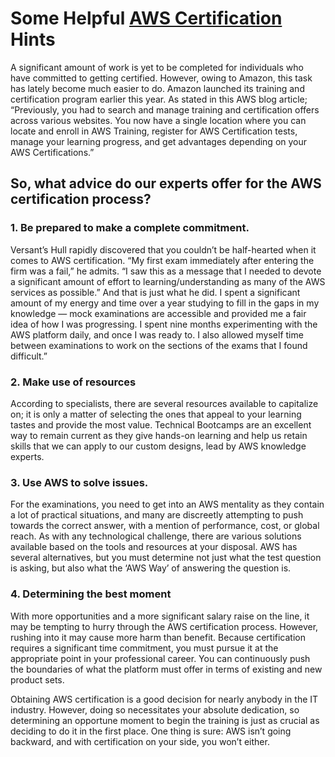 # Some Helpful [AWS Certification] Hints

[//]: # (Any comments)

[AWS Certification]: <https://www.netcomlearning.com/vendors/aws-training.phtml?advid=1356>

A significant amount of work is yet to be completed for individuals who have committed to getting certified. However, owing to Amazon, this task has lately become much easier to do. Amazon launched its training and certification program earlier this year.
As stated in this AWS blog article; “Previously, you had to search and manage training and certification offers across various websites. You now have a single location where you can locate and enroll in AWS Training, register for AWS Certification tests, manage your learning progress, and get advantages depending on your AWS Certifications.”

## So, what advice do our experts offer for the AWS certification process?

### 1. Be prepared to make a complete commitment.
Versant’s Hull rapidly discovered that you couldn’t be half-hearted when it comes to AWS certification. “My first exam immediately after entering the firm was a fail,” he admits. “I saw this as a message that I needed to devote a significant amount of effort to learning/understanding as many of the AWS services as possible.” And that is just what he did.
I spent a significant amount of my energy and time over a year studying to fill in the gaps in my knowledge — mock examinations are accessible and provided me a fair idea of how I was progressing. I spent nine months experimenting with the AWS platform daily, and once I was ready to. I also allowed myself time between examinations to work on the sections of the exams that I found difficult.”

### 2. Make use of resources
According to specialists, there are several resources available to capitalize on; it is only a matter of selecting the ones that appeal to your learning tastes and provide the most value. Technical Bootcamps are an excellent way to remain current as they give hands-on learning and help us retain skills that we can apply to our custom designs, lead by AWS knowledge experts.

### 3. Use AWS to solve issues.
For the examinations, you need to get into an AWS mentality as they contain a lot of practical situations, and many are discreetly attempting to push towards the correct answer, with a mention of performance, cost, or global reach. As with any technological challenge, there are various solutions available based on the tools and resources at your disposal. AWS has several alternatives, but you must determine not just what the test question is asking, but also what the ‘AWS Way’ of answering the question is.

### 4. Determining the best moment
With more opportunities and a more significant salary raise on the line, it may be tempting to hurry through the AWS certification process. However, rushing into it may cause more harm than benefit. Because certification requires a significant time commitment, you must pursue it at the appropriate point in your professional career.
You can continuously push the boundaries of what the platform must offer in terms of existing and new product sets.

Obtaining AWS certification is a good decision for nearly anybody in the IT industry. However, doing so necessitates your absolute dedication, so determining an opportune moment to begin the training is just as crucial as deciding to do it in the first place.
One thing is sure: AWS isn’t going backward, and with certification on your side, you won’t either.

